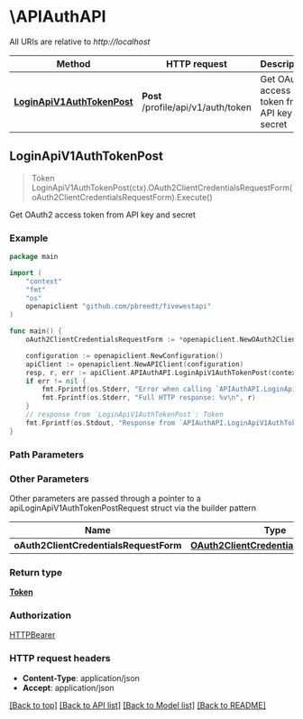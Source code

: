 # \APIAuthAPI

All URIs are relative to *http://localhost*

Method | HTTP request | Description
------------- | ------------- | -------------
[**LoginApiV1AuthTokenPost**](APIAuthAPI.md#LoginApiV1AuthTokenPost) | **Post** /profile/api/v1/auth/token | Get OAuth2 access token from API key and secret



## LoginApiV1AuthTokenPost

> Token LoginApiV1AuthTokenPost(ctx).OAuth2ClientCredentialsRequestForm(oAuth2ClientCredentialsRequestForm).Execute()

Get OAuth2 access token from API key and secret



### Example

```go
package main

import (
	"context"
	"fmt"
	"os"
	openapiclient "github.com/pbreedt/fivewestapi"
)

func main() {
	oAuth2ClientCredentialsRequestForm := *openapiclient.NewOAuth2ClientCredentialsRequestForm("Key_example", "Secret_example") // OAuth2ClientCredentialsRequestForm | 

	configuration := openapiclient.NewConfiguration()
	apiClient := openapiclient.NewAPIClient(configuration)
	resp, r, err := apiClient.APIAuthAPI.LoginApiV1AuthTokenPost(context.Background()).OAuth2ClientCredentialsRequestForm(oAuth2ClientCredentialsRequestForm).Execute()
	if err != nil {
		fmt.Fprintf(os.Stderr, "Error when calling `APIAuthAPI.LoginApiV1AuthTokenPost``: %v\n", err)
		fmt.Fprintf(os.Stderr, "Full HTTP response: %v\n", r)
	}
	// response from `LoginApiV1AuthTokenPost`: Token
	fmt.Fprintf(os.Stdout, "Response from `APIAuthAPI.LoginApiV1AuthTokenPost`: %v\n", resp)
}
```

### Path Parameters



### Other Parameters

Other parameters are passed through a pointer to a apiLoginApiV1AuthTokenPostRequest struct via the builder pattern


Name | Type | Description  | Notes
------------- | ------------- | ------------- | -------------
 **oAuth2ClientCredentialsRequestForm** | [**OAuth2ClientCredentialsRequestForm**](OAuth2ClientCredentialsRequestForm.md) |  | 

### Return type

[**Token**](Token.md)

### Authorization

[HTTPBearer](../README.md#HTTPBearer)

### HTTP request headers

- **Content-Type**: application/json
- **Accept**: application/json

[[Back to top]](#) [[Back to API list]](../README.md#documentation-for-api-endpoints)
[[Back to Model list]](../README.md#documentation-for-models)
[[Back to README]](../README.md)

